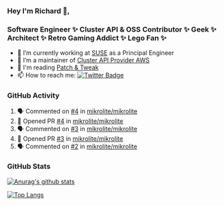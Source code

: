 ### Hey I'm Richard 👋, 

<h3 align="left">Software Engineer ✨ Cluster API & OSS Contributor ✨ Geek ✨ Architect ✨ Retro Gaming Addict ✨ Lego Fan ✨</h3>

- 🔭 I’m currently working at [SUSE](https://www.suse.com/) as a Principal Engineer
- 👯 I’m a maintainer of [Cluster API Provider AWS](https://github.com/kubernetes-sigs/cluster-api-provider-aws)
- 💬 I'm reading [Patch & Tweak](https://bjooks.com/products/patch-tweak-exploring-modular-synthesis)
- 📫 How to reach me: [![Twitter Badge](https://img.shields.io/badge/-@fruit_case-00acee?style=flat&logo=Twitter&logoColor=white)](https://twitter.com/intent/follow?screen_name=fruit_case "Follow on Twitter")

### GitHub Activity 

<!--START_SECTION:activity-->
1. 🗣 Commented on [#4](https://github.com/mikrolite/mikrolite/pull/4#issuecomment-1794215092) in [mikrolite/mikrolite](https://github.com/mikrolite/mikrolite)
2. 💪 Opened PR [#4](https://github.com/mikrolite/mikrolite/pull/4) in [mikrolite/mikrolite](https://github.com/mikrolite/mikrolite)
3. 🗣 Commented on [#3](https://github.com/mikrolite/mikrolite/pull/3#issuecomment-1794205141) in [mikrolite/mikrolite](https://github.com/mikrolite/mikrolite)
4. 💪 Opened PR [#3](https://github.com/mikrolite/mikrolite/pull/3) in [mikrolite/mikrolite](https://github.com/mikrolite/mikrolite)
5. 🗣 Commented on [#2](https://github.com/mikrolite/mikrolite/pull/2#issuecomment-1794197136) in [mikrolite/mikrolite](https://github.com/mikrolite/mikrolite)
<!--END_SECTION:activity-->

### GitHub Stats

[![Anurag's github stats](https://github-readme-stats.vercel.app/api?username=richardcase&count_private=true&show_icons=true)](https://github.com/anuraghazra/github-readme-stats)

[![Top Langs](https://github-readme-stats.vercel.app/api/top-langs/?username=richardcase&hide=html&layout=compact)](https://github.com/anuraghazra/github-readme-stats)

